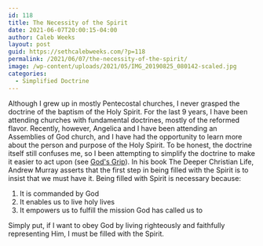 ```yaml
---
id: 118
title: The Necessity of the Spirit
date: 2021-06-07T20:00:15-04:00
author: Caleb Weeks
layout: post
guid: https://sethcalebweeks.com/?p=118
permalink: /2021/06/07/the-necessity-of-the-spirit/
image: /wp-content/uploads/2021/05/IMG_20190825_080142-scaled.jpg
categories:
  - Simplified Doctrine
---
```

Although I grew up in mostly Pentecostal churches, I never grasped the doctrine of the baptism of the Holy Spirit. For the last 9 years, I have been attending churches with fundamental doctrines, mostly of the reformed flavor. Recently, however, Angelica and I have been attending an Assemblies of God church, and I have had the opportunity to learn more about the person and purpose of the Holy Spirit. To be honest, the doctrine itself still confuses me, so I been attempting to simplify the doctrine to make it easier to act upon (see <a href="https://sethcalebweeks.com/2021/06/01/gods-grip/">God's Grip</a>). In his book The Deeper Christian Life, Andrew Murray asserts that the first step in being filled with the Spirit is to insist that we must have it. Being filled with Spirit is necessary because:
<ol>
 	<li>It is commanded by God</li>
 	<li>It enables us to live holy lives</li>
 	<li>It empowers us to fulfill the mission God has called us to</li>
</ol>
Simply put, if I want to obey God by living righteously and faithfully representing Him, I must be filled with the Spirit.